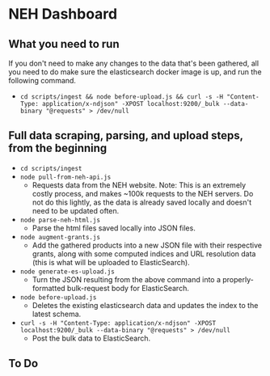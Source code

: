 # NEH Dashboard

## What you need to run

If you don't need to make any changes to the data that's been gathered, all you need to do make sure the elasticsearch docker image is up, and run the following command.

- `cd scripts/ingest && node before-upload.js && curl -s -H "Content-Type: application/x-ndjson" -XPOST localhost:9200/_bulk --data-binary "@requests" > /dev/null`

## Full data scraping, parsing, and upload steps, from the beginning

- `cd scripts/ingest`
- `node pull-from-neh-api.js`
  - Requests data from the NEH website. Note: This is an extremely costly process, and makes ~100k requests to the NEH servers. Do not do this lightly, as the data is already saved locally and doesn't need to be updated often.
- `node parse-neh-html.js`
  - Parse the html files saved locally into JSON files.
- `node augment-grants.js`
  - Add the gathered products into a new JSON file with their respective grants, along with some computed indices and URL resolution data (this is what will be uploaded to ElasticSearch).
- `node generate-es-upload.js`
  - Turn the JSON resulting from the above command into a properly-formatted bulk-request body for ElasticSearch.
- `node before-upload.js`
  - Deletes the existing elasticsearch data and updates the index to the latest schema.
- `curl -s -H "Content-Type: application/x-ndjson" -XPOST localhost:9200/_bulk --data-binary "@requests" > /dev/null`
  - Post the bulk data to ElasticSearch.

## To Do

